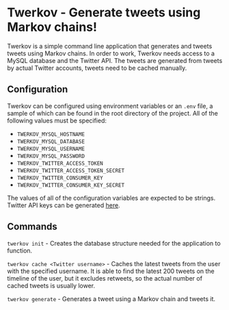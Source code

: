 # Twerkov - Generate tweets using Markov chains!

Twerkov is a simple command line application that generates and tweets tweets using Markov chains. In order to work, Twerkov needs access to a MySQL database and the Twitter API. The tweets are generated from tweets by actual Twitter accounts, tweets need to be cached manually.


## Configuration

Twerkov can be configured using environment variables or an `.env` file, a sample of which can be found in the root directory of the project. All of the following values must be specified:

* `TWERKOV_MYSQL_HOSTNAME`
* `TWERKOV_MYSQL_DATABASE`
* `TWERKOV_MYSQL_USERNAME`
* `TWERKOV_MYSQL_PASSWORD`
* `TWERKOV_TWITTER_ACCESS_TOKEN`
* `TWERKOV_TWITTER_ACCESS_TOKEN_SECRET`
* `TWERKOV_TWITTER_CONSUMER_KEY`
* `TWERKOV_TWITTER_CONSUMER_KEY_SECRET`

The values of all of the configuration variables are expected to be strings. Twitter API keys can be generated [here](https://developer.twitter.com/en/apps).


## Commands

`twerkov init` - Creates the database structure needed for the application to function.

`twerkov cache <Twitter username>` - Caches the latest tweets from the user with the specified username. It is able to find the latest 200 tweets on the timeline of the user, but it excludes retweets, so the actual number of cached tweets is usually lower.

`twerkov generate` - Generates a tweet using a Markov chain and tweets it.